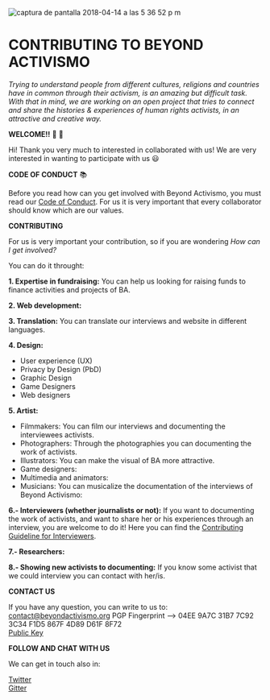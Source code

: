 ![captura de pantalla 2018-04-14 a las 5 36 52 p m](https://user-images.githubusercontent.com/32823481/38769888-7f244cea-400a-11e8-80a7-293dc415c086.png)  

# CONTRIBUTING TO BEYOND ACTIVISMO

_Trying to understand people from different cultures, religions and countries have in common through their activism, is an amazing but difficult task. With that in mind, we are working on an open project that tries to connect and share the histories & experiences of human rights activists, in an attractive and creative way._

**WELCOME!!** 🎉 🎉 

Hi! Thank you very much to interested in collaborated with us! We are very interested in wanting to participate with us 😃 

**CODE OF CONDUCT** 📚 

Before you read how can you get involved with Beyond Activismo, you must read our [Code of Conduct](https://github.com/Beyondactivismo/Beyondactivismo/blob/master/CODE_OF_CONDUCT.md). For us it is very important that every collaborator should know which are our values.


**CONTRIBUTING** 

For us is very important your contribution, so if you are wondering _How can I get involved?_ 

You can do it throught: 

**1. Expertise in fundraising:** You can help us looking for raising funds to finance activities and projects of BA.

**2. Web development:**  

**3. Translation:** You can translate our interviews and website in different languages.

**4. Design:** 
- User experience (UX)
- Privacy by Design (PbD)
- Graphic Design
- Game Designers
- Web designers

**5. Artist:**
- Filmmakers: You can film our interviews and documenting the interviewees activists.
- Photographers: Through the photographies you can documenting the work of activists.
- Illustrators: You can make the visual of BA more attractive. 
- Game designers:
- Multimedia and animators:
- Musicians: You can musicalize the documentation of the interviews of Beyond Activismo:

**6.- Interviewers (whether journalists or not):** If you want to documenting the work of activists, 
and want to share her or his experiences through an interview, you are welcome to do it!
Here you can find the [Contributing Guideline for Interviewers](https://github.com/Beyondactivismo/Beyondactivismo/projects/4#card-8981374). 

**7.- Researchers:**

**8.- Showing new activists to documenting:** If you know some activist that we could interview you can contact with her/is.


**CONTACT US**

If you have any question, you can write to us to: contact@beyondactivismo.org
PGP Fingerprint --> 04EE 9A7C 31B7 7C92 3C34 F1D5 867F 4D89 D61F 8F72   
[Public Key][link_Publickey] 

[link_Publickey]: https://pgp.mit.edu/pks/lookup?op=get&search=0x867F4D89D61F8F72
[link_Twitter]: https://twitter.com/beyondactivismo
[link_Gitter]: https://gitter.im/Beyond-Activismo/Lobby

**FOLLOW AND CHAT WITH US** 

We can get in touch also in:

[Twitter][link_Twitter]   
[Gitter][link_Gitter]




